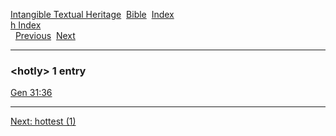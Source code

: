 [Intangible Textual Heritage](../../index)  [Bible](../index) 
[Index](index)   
[h Index](_h_)  
  [Previous](c05611)  [Next](c05613) 

------------------------------------------------------------------------

### &lt;hotly&gt; 1 entry

[Gen 31:36](../kjv/gen031.htm#036)  

------------------------------------------------------------------------

[Next: hottest (1)](c05613)
